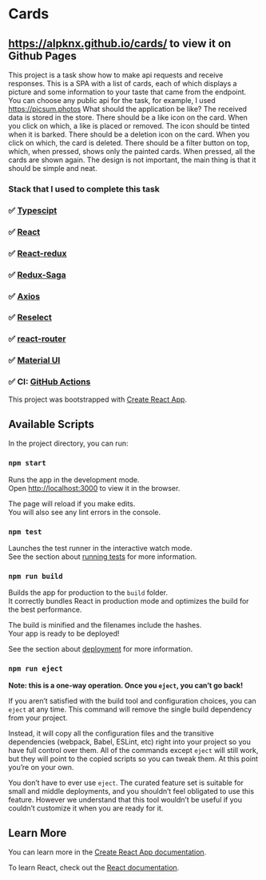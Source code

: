 # Cards

## https://alpknx.github.io/cards/ to view it on Github Pages

This project is a task show how to make api requests and receive responses.
This is a SPA with a list of cards, each of which displays a picture and some information to your taste that came from the endpoint.
You can choose any public api for the task, for example, I used https://picsum.photos
What should the application be like?
The received data is stored in the store.
There should be a like icon on the card. When you click on which, a like is placed or removed. The icon should be tinted when it is barked.
There should be a deletion icon on the card. When you click on which, the card is deleted.
There should be a filter button on top, which, when pressed, shows only the painted cards. When pressed, all the cards are shown again.
The design is not important, the main thing is that it should be simple and neat.

### Stack that I used to complete this task

### ✅ [Typescipt](https://www.typescriptlang.org)

### ✅ [React](https://reactjs.org)

### ✅ [React-redux](https://react-redux.js.org)

### ✅ [Redux-Saga](https://redux-saga.js.org)

### ✅ [Axios](https://github.com/axios/axios)

### ✅ [Reselect](https://github.com/reduxjs/reselect)

### ✅ [react-router](https://reactrouter.com)

### ✅ [Material UI](https://mui.com)

### ✅ CI: [GitHub Actions](https://github.com/features/actions)

This project was bootstrapped with [Create React App](https://github.com/facebook/create-react-app).

## Available Scripts

In the project directory, you can run:

### `npm start`

Runs the app in the development mode.\
Open [http://localhost:3000](http://localhost:3000) to view it in the browser.

The page will reload if you make edits.\
You will also see any lint errors in the console.

### `npm test`

Launches the test runner in the interactive watch mode.\
See the section about [running tests](https://facebook.github.io/create-react-app/docs/running-tests) for more information.

### `npm run build`

Builds the app for production to the `build` folder.\
It correctly bundles React in production mode and optimizes the build for the best performance.

The build is minified and the filenames include the hashes.\
Your app is ready to be deployed!

See the section about [deployment](https://facebook.github.io/create-react-app/docs/deployment) for more information.

### `npm run eject`

**Note: this is a one-way operation. Once you `eject`, you can’t go back!**

If you aren’t satisfied with the build tool and configuration choices, you can `eject` at any time. This command will remove the single build dependency from your project.

Instead, it will copy all the configuration files and the transitive dependencies (webpack, Babel, ESLint, etc) right into your project so you have full control over them. All of the commands except `eject` will still work, but they will point to the copied scripts so you can tweak them. At this point you’re on your own.

You don’t have to ever use `eject`. The curated feature set is suitable for small and middle deployments, and you shouldn’t feel obligated to use this feature. However we understand that this tool wouldn’t be useful if you couldn’t customize it when you are ready for it.

## Learn More

You can learn more in the [Create React App documentation](https://facebook.github.io/create-react-app/docs/getting-started).

To learn React, check out the [React documentation](https://reactjs.org/).
